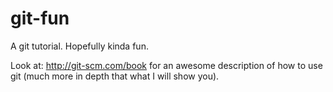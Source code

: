 git-fun
=======

A git tutorial.  Hopefully kinda fun.

Look at: http://git-scm.com/book for an awesome description of how to use git (much more in depth that what I will show you).
